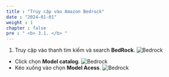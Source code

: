 ```yaml
---
title : "Truy cập vào Amazon Bedrock"
date : "2024-01-01" 
weight : 1 
chapter : false
pre : " <b> 3.1. </b> "
---
```


1. Truy cập vào thanh tìm kiếm và search **BedRock**.
  ![Bedrock](/Work-Shop/images/WS/BedRoc/BedRock.png)
  + Click chọn **Model catalog**.
  ![Bedrock](/Work-Shop/images/WS/BedRoc/Model.png)
  + Kéo xuống vào chọn  **Model Acess**.
  ![Bedrock](/Work-Shop/images/WS/BedRoc/ChoseModel.png)





